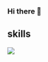 ### Hi there 👋

## skills
<img src="https://img.shields.io/badge/C-A8B9CC&style=for-the-badge&logo=C&logoColor=white"/>
